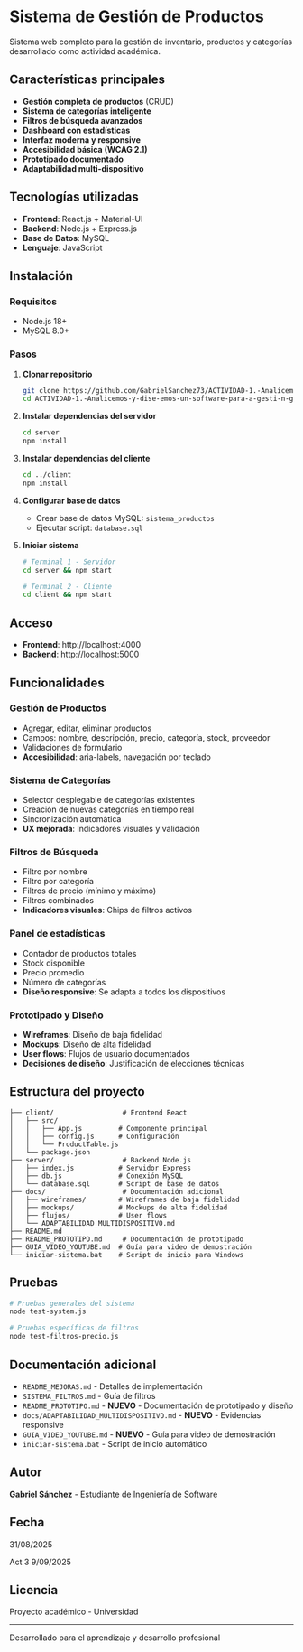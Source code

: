 # Sistema de Gestión de Productos

Sistema web completo para la gestión de inventario, productos y categorías desarrollado como actividad académica.

## Características principales

- **Gestión completa de productos** (CRUD)
- **Sistema de categorías inteligente**
- **Filtros de búsqueda avanzados**
- **Dashboard con estadísticas**
- **Interfaz moderna y responsive**
- **Accesibilidad básica (WCAG 2.1)**
- **Prototipado documentado**
- **Adaptabilidad multi-dispositivo**

## Tecnologías utilizadas

- **Frontend**: React.js + Material-UI
- **Backend**: Node.js + Express.js
- **Base de Datos**: MySQL
- **Lenguaje**: JavaScript

## Instalación

### Requisitos
- Node.js 18+
- MySQL 8.0+

### Pasos
1. **Clonar repositorio**
   ```bash
   git clone https://github.com/GabrielSanchez73/ACTIVIDAD-1.-Analicemos-y-dise-emos-un-software-para-a-gesti-n-gerencial-de-organizaciones.git
   cd ACTIVIDAD-1.-Analicemos-y-dise-emos-un-software-para-a-gesti-n-gerencial-de-organizaciones
   ```

2. **Instalar dependencias del servidor**
   ```bash
   cd server
   npm install
   ```

3. **Instalar dependencias del cliente**
   ```bash
   cd ../client
   npm install
   ```

4. **Configurar base de datos**
   - Crear base de datos MySQL: `sistema_productos`
   - Ejecutar script: `database.sql`

5. **Iniciar sistema**
   ```bash
   # Terminal 1 - Servidor
   cd server && npm start
   
   # Terminal 2 - Cliente
   cd client && npm start
   ```

## Acceso

- **Frontend**: http://localhost:4000
- **Backend**: http://localhost:5000

## Funcionalidades

### Gestión de Productos
- Agregar, editar, eliminar productos
- Campos: nombre, descripción, precio, categoría, stock, proveedor
- Validaciones de formulario
- **Accesibilidad**: aria-labels, navegación por teclado

### Sistema de Categorías
- Selector desplegable de categorías existentes
- Creación de nuevas categorías en tiempo real
- Sincronización automática
- **UX mejorada**: Indicadores visuales y validación

### Filtros de Búsqueda
- Filtro por nombre
- Filtro por categoría
- Filtros de precio (mínimo y máximo)
- Filtros combinados
- **Indicadores visuales**: Chips de filtros activos

### Panel de estadísticas
- Contador de productos totales
- Stock disponible
- Precio promedio
- Número de categorías
- **Diseño responsive**: Se adapta a todos los dispositivos

### Prototipado y Diseño
- **Wireframes**: Diseño de baja fidelidad
- **Mockups**: Diseño de alta fidelidad
- **User flows**: Flujos de usuario documentados
- **Decisiones de diseño**: Justificación de elecciones técnicas

## Estructura del proyecto

```
├── client/                 # Frontend React
│   ├── src/
│   │   ├── App.js         # Componente principal
│   │   ├── config.js      # Configuración
│   │   └── ProductTable.js
│   └── package.json
├── server/                 # Backend Node.js
│   ├── index.js           # Servidor Express
│   ├── db.js              # Conexión MySQL
│   └── database.sql       # Script de base de datos
├── docs/                   # Documentación adicional
│   ├── wireframes/        # Wireframes de baja fidelidad
│   ├── mockups/           # Mockups de alta fidelidad
│   ├── flujos/            # User flows
│   └── ADAPTABILIDAD_MULTIDISPOSITIVO.md
├── README.md
├── README_PROTOTIPO.md     # Documentación de prototipado
├── GUIA_VIDEO_YOUTUBE.md  # Guía para video de demostración
└── iniciar-sistema.bat    # Script de inicio para Windows
```

## Pruebas

```bash
# Pruebas generales del sistema
node test-system.js

# Pruebas específicas de filtros
node test-filtros-precio.js
```

## Documentación adicional

- `README_MEJORAS.md` - Detalles de implementación
- `SISTEMA_FILTROS.md` - Guía de filtros
- `README_PROTOTIPO.md` - **NUEVO** - Documentación de prototipado y diseño
- `docs/ADAPTABILIDAD_MULTIDISPOSITIVO.md` - **NUEVO** - Evidencias responsive
- `GUIA_VIDEO_YOUTUBE.md` - **NUEVO** - Guía para video de demostración
- `iniciar-sistema.bat` - Script de inicio automático

## Autor

**Gabriel Sánchez** - Estudiante de Ingeniería de Software

## Fecha

31/08/2025

Act 3
9/09/2025

## Licencia

Proyecto académico - Universidad

---

Desarrollado para el aprendizaje y desarrollo profesional
